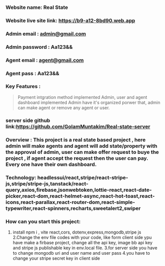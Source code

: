 
### Website name: Real State
### Website live site link: https://b9-a12-8bd90.web.app
### Admin email : admin@gmail.com
### Admin password : Aa123&&
### Agent email : agent@gmail.com
### Agent pass : Aa123&&
### Key Features :
>Payment intgration method implemented
>Admin, user and agent dashboard implemented
>Admin have it's organized porwer that, admin can make agent or remove any agent or user.
### server side github link:https://github.com/GolamMuntakim/Real-state-server
### Overview : This project is a real state based project , here admin will make agents and agent will add state/property with the approval of admin, user can make offer request to buye the project , if agent accept the request then the user can pay. Every one have their own dashboard.
### Technology: headlessui/react,stripe/react-stripe-js,stripe/stripe-js,tanstack/react-query,axios,firebase,jsonwebtoken,lottie-react,react-date-picker,react-dom,react-helmet-async,react-hot-toast,react-icons,react-parallax,react-router-dom,react-simple-typewriter,react-spinners,recharts,sweetalert2,swiper
### How can you start this project: 
1. install npm i , vite react,cors, dotenv,express,mongodb,stripe js
2.Change the env file codes with your code, like form client side ypu have make a firbase project, change all the api key, image bb api key and stripe js publishable key in env.local file.
3.for server side you have to change mongodb uri and user name and user pass
4.you have to change your stripe secret key in client side  